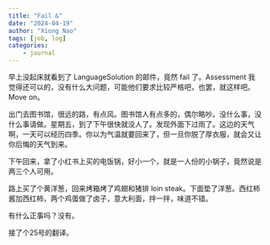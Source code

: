 ```yaml
---
title: "Fail &"
date: "2024-04-19"
author: "Xiong Nao"
tags: [job, log]
categories:
    - journal
---
```

早上没起床就看到了 LanguageSolution 的邮件，竟然 fail 了。Assessment 我觉得还可以的，没有什么大问题，可能他们要求比较严格吧，也罢，就这样吧。Move on。

出门去图书馆，很远的路，有点风。图书馆人有点多的，偶尔略吵。没什么事，没什么事请做。星期五，到了下午很快就没人了。发现外面下过雨了。这边的天气啊，一天可以经历四季。你以为气温就要回来了，但一旦你脱了厚衣服，就会又让你后悔的天气到来。

下午回来，拿了小红书上买的电饭锅，好小一个，就是一人份的小锅子，竟然说是两三个人可用。

路上买了个黄洋葱，回来烤箱烤了鸡翅和猪排 loin steak。下面垫了洋葱。西红柿酱加西红柿，两个鸡蛋做了卤子，意大利面，拌一拌，味道不错。

有什么正事吗？没有。

接了个25号的翻译。
